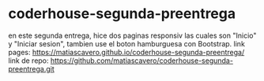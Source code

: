 # coderhouse-segunda-preentrega
 en este segunda entrega, hice dos paginas responsiv las cuales son "Inicio" y "Iniciar sesion", tambien use el boton hamburguesa con Bootstrap.
link pages: https://matiascavero.github.io/coderhouse-segunda-preentrega/
link de repo: https://github.com/matiascavero/coderhouse-segunda-preentrega.git
